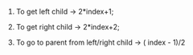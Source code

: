 1. To get left child -> 2*index+1;
2. To get right child -> 2*index+2;


3. To go to parent from left/right child -> ( index - 1)/2
